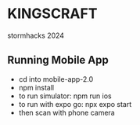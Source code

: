 # KINGSCRAFT

stormhacks 2024

## Running Mobile App

- cd into mobile-app-2.0
- npm install
- to run simulator: npm run ios
- to run with expo go: npx expo start
- then scan with phone camera
